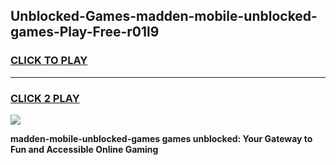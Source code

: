 
## Unblocked-Games-madden-mobile-unblocked-games-Play-Free-r01l9
<h3>
<a href="https://premium76.site?title=madden-mobile-unblocked-games&ref=24M">CLICK TO PLAY</a></h3>
<hr>

<h3>
<a href="https://premium76.site?title=madden-mobile-unblocked-games&ref=24M">CLICK 2 PLAY</a>
  
</h3>

<a href="https://premium76.site?title=madden-mobile-unblocked-games&ref=24M"><img src="https://clearcache.store/games.png"></a>


**madden-mobile-unblocked-games games unblocked: Your Gateway to Fun and Accessible Online Gaming**
